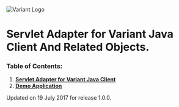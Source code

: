 ![Variant Logo](http://www.getvariant.com/wp-content/uploads/2016/07/VariantLogoSquare-100.png)

# Servlet Adapter for Variant Java Client And Related Objects.

### Table of Contents:
1. [__Servlet Adapter for Variant Java Client__](servlet-adapter/readme.md)
1. [__Demo Application__](servlet-adapter-demo/readme.md)

Updated on 19 July 2017 for release 1.0.0.
